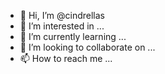 - 👋 Hi, I’m @cindrellas
- 👀 I’m interested in ...
- 🌱 I’m currently learning ...
- 💞️ I’m looking to collaborate on ...
- 📫 How to reach me ...

<!---
cindrellas/cindrellas is a ✨ special ✨ repository because its `README.md` (this file) appears on your GitHub profile.
You can click the Preview link to take a look at your changes.
--->
